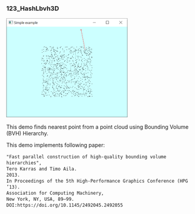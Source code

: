 ### 123_HashLbvh3D
![](../../docs/imgs/glfwold_123_HashLbvh3D.png)

This demo finds nearest point from a point cloud using Bounding Volume (BVH) Hierarchy. 


This demo implements following paper:
 
 ```
"Fast parallel construction of high-quality bounding volume hierarchies",
Tero Karras and Timo Aila. 
2013.  
In Proceedings of the 5th High-Performance Graphics Conference (HPG ’13). 
Association for Computing Machinery, 
New York, NY, USA, 89–99. 
DOI:https://doi.org/10.1145/2492045.2492055
```